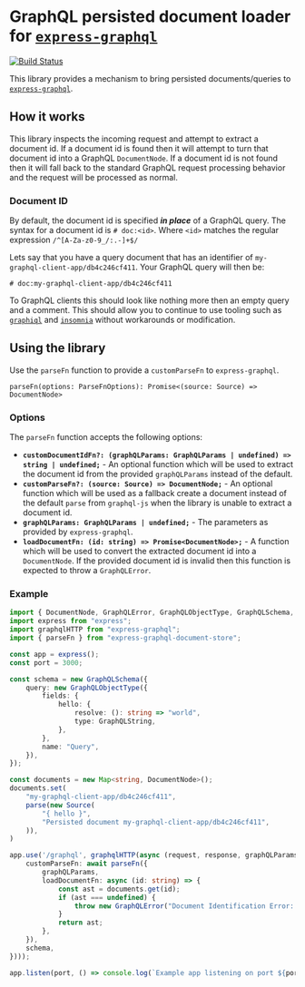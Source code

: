GraphQL persisted document loader for [`express-graphql`](https://www.npmjs.com/package/express-graphql)
=======================================================

[![Build Status](https://travis-ci.com/williambailey/express-graphql-document-store.svg?branch=master)](https://travis-ci.com/williambailey/express-graphql-document-store)

This library provides a mechanism to bring persisted documents/queries to [`express-graphql`](https://www.npmjs.com/package/express-graphql).

## How it works

This library inspects the incoming request and attempt to extract a document id. If a document id is found then it will attempt to turn that document id into a GraphQL `DocumentNode`. If a document id is not found then it will fall back to the standard GraphQL request processing behavior and the request will be processed as normal.

### Document ID

By default, the document id is specified _**in place**_ of a GraphQL query. The syntax for a document id is `# doc:<id>`. Where `<id>` matches the regular expression `/^[A-Za-z0-9_/:.-]+$/`

Lets say that you have a query document that has an identifier of `my-graphql-client-app/db4c246cf411`. Your GraphQL query will then be:

```gql
# doc:my-graphql-client-app/db4c246cf411
```

To GraphQL clients this should look like nothing more then an empty query and a comment. This should allow you to continue to use tooling such as [`graphiql`](https://github.com/graphql/graphiql) and [`insomnia`](https://insomnia.rest/) without workarounds or modification.

## Using the library

Use the `parseFn` function to provide a `customParseFn` to `express-graphql`.

`parseFn(options: ParseFnOptions): Promise<(source: Source) => DocumentNode>`

### Options

The `parseFn` function accepts the following options:

* **`customDocumentIdFn?: (graphQLParams: GraphQLParams | undefined) => string | undefined;`** - An optional function which will be used to extract the document id from the provided `graphQLParams` instead of the default.
* **`customParseFn?: (source: Source) => DocumentNode;`** - An optional function which will be used as a fallback create a document instead of the default `parse` from `graphql-js` when the library is unable to extract a document id.
* **`graphQLParams: GraphQLParams | undefined;`** - The parameters as provided by `express-graphql`.
* **`loadDocumentFn: (id: string) => Promise<DocumentNode>;`** - A function which will be used to convert the extracted document id into a `DocumentNode`. If the provided document id is invalid then this function is expected to throw a `GraphQLError`.

### Example

```ts
import { DocumentNode, GraphQLError, GraphQLObjectType, GraphQLSchema, GraphQLString, Source, parse } from "graphql";
import express from "express";
import graphqlHTTP from "express-graphql";
import { parseFn } from "express-graphql-document-store";

const app = express();
const port = 3000;

const schema = new GraphQLSchema({
    query: new GraphQLObjectType({
        fields: {
            hello: {
                resolve: (): string => "world",
                type: GraphQLString,
            },
        },
        name: "Query",
    }),
});

const documents = new Map<string, DocumentNode>();
documents.set(
    "my-graphql-client-app/db4c246cf411",
    parse(new Source(
        "{ hello }",
        "Persisted document my-graphql-client-app/db4c246cf411",
    )),
)

app.use('/graphql', graphqlHTTP(async (request, response, graphQLParams) => ({
    customParseFn: await parseFn({
        graphQLParams,
        loadDocumentFn: async (id: string) => {
            const ast = documents.get(id);
            if (ast === undefined) {
                throw new GraphQLError("Document Identification Error: Unable to load requested document");
            }
            return ast;
        },
    }),
    schema,
})));

app.listen(port, () => console.log(`Example app listening on port ${port}!`));
```
